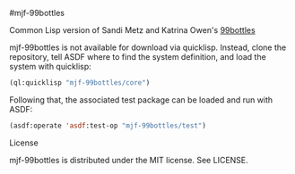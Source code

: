 #mjf-99bottles

Common Lisp version of Sandi Metz and Katrina Owen's
[99bottles](http://www.sandimetz.com/99bottles)

mjf-99bottles is not available for download via quicklisp. Instead,
clone the repository, tell ASDF where to find the system definition,
and load the system with quicklisp:

```lisp
(ql:quicklisp "mjf-99bottles/core")
```

Following that, the associated test package can be loaded and run
with ASDF:

```lisp
(asdf:operate 'asdf:test-op "mjf-99bottles/test")
```

License

mjf-99bottles is distributed under the MIT license. See LICENSE.
